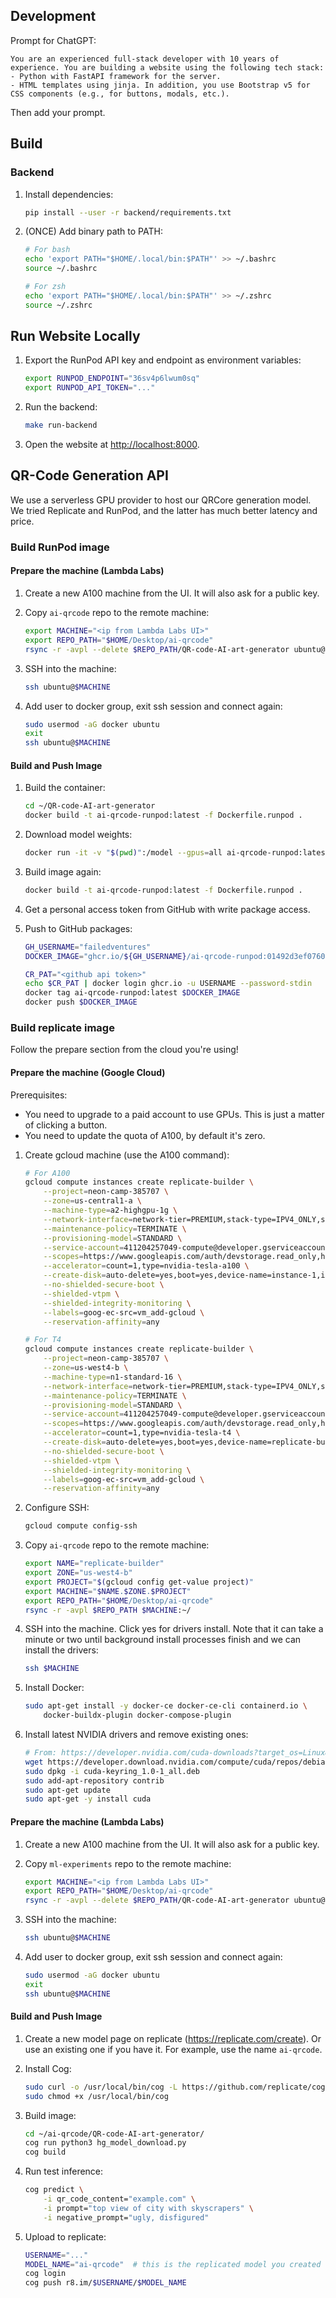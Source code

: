 ## Development

Prompt for ChatGPT:

```
You are an experienced full-stack developer with 10 years of experience. You are building a website using the following tech stack:
- Python with FastAPI framework for the server.
- HTML templates using jinja. In addition, you use Bootstrap v5 for CSS components (e.g., for buttons, modals, etc.).

```

Then add your prompt.

## Build

### Backend

1. Install dependencies:

    ```sh
    pip install --user -r backend/requirements.txt
    ```

1. (ONCE) Add binary path to PATH:

    ```sh
    # For bash
    echo 'export PATH="$HOME/.local/bin:$PATH"' >> ~/.bashrc
    source ~/.bashrc

    # For zsh
    echo 'export PATH="$HOME/.local/bin:$PATH"' >> ~/.zshrc
    source ~/.zshrc
    ```

## Run Website Locally

1. Export the RunPod API key and endpoint as environment variables:

    ```sh
    export RUNPOD_ENDPOINT="36sv4p6lwum0sq"
    export RUNPOD_API_TOKEN="..."
    ```

1. Run the backend:

    ```sh
    make run-backend
    ```

1. Open the website at [http://localhost:8000](http://localhost:8000).

## QR-Code Generation API

We use a serverless GPU provider to host our QRCore generation model.
We tried Replicate and RunPod, and the latter has much better latency and
price.

### Build RunPod image

#### Prepare the machine (Lambda Labs)

1. Create a new A100 machine from the UI. It will also ask for a public key.

1. Copy `ai-qrcode` repo to the remote machine:

    ```sh
    export MACHINE="<ip from Lambda Labs UI>"
    export REPO_PATH="$HOME/Desktop/ai-qrcode"
    rsync -r -avpl --delete $REPO_PATH/QR-code-AI-art-generator ubuntu@$MACHINE:~/
    ```

1. SSH into the machine:

    ```sh
    ssh ubuntu@$MACHINE
    ```

1. Add user to docker group, exit ssh session and connect again:

    ```sh
    sudo usermod -aG docker ubuntu
    exit
    ssh ubuntu@$MACHINE
    ```

#### Build and Push Image

1. Build the container:

    ```sh
    cd ~/QR-code-AI-art-generator
    docker build -t ai-qrcode-runpod:latest -f Dockerfile.runpod .
    ```

1. Download model weights:

    ```sh
    docker run -it -v "$(pwd)":/model --gpus=all ai-qrcode-runpod:latest python3 runpod_predict.py
    ```

1. Build image again:

    ```sh
    docker build -t ai-qrcode-runpod:latest -f Dockerfile.runpod .
    ```

1. Get a personal access token from GitHub with write package access.

1. Push to GitHub packages:

    ```sh
    GH_USERNAME="failedventures"
    DOCKER_IMAGE="ghcr.io/${GH_USERNAME}/ai-qrcode-runpod:01492d3ef0760442ca11b97fef8a144dcc2c601c"

    CR_PAT="<github api token>"
    echo $CR_PAT | docker login ghcr.io -u USERNAME --password-stdin
    docker tag ai-qrcode-runpod:latest $DOCKER_IMAGE
    docker push $DOCKER_IMAGE
    ```


### Build replicate image

Follow the prepare section from the cloud you're using!

#### Prepare the machine (Google Cloud)

Prerequisites:
- You need to upgrade to a paid account to use GPUs. This is just a matter of
  clicking a button.
- You need to update the quota of A100, by default it's zero.

1. Create gcloud machine (use the A100 command):

    ```sh
    # For A100
    gcloud compute instances create replicate-builder \
        --project=neon-camp-385707 \
        --zone=us-central1-a \
        --machine-type=a2-highgpu-1g \
        --network-interface=network-tier=PREMIUM,stack-type=IPV4_ONLY,subnet=default \
        --maintenance-policy=TERMINATE \
        --provisioning-model=STANDARD \
        --service-account=411204257049-compute@developer.gserviceaccount.com \
        --scopes=https://www.googleapis.com/auth/devstorage.read_only,https://www.googleapis.com/auth/logging.write,https://www.googleapis.com/auth/monitoring.write,https://www.googleapis.com/auth/servicecontrol,https://www.googleapis.com/auth/service.management.readonly,https://www.googleapis.com/auth/trace.append \
        --accelerator=count=1,type=nvidia-tesla-a100 \
        --create-disk=auto-delete=yes,boot=yes,device-name=instance-1,image=projects/ml-images/global/images/c0-deeplearning-common-cpu-v20230615-debian-10,mode=rw,size=500,type=projects/neon-camp-385707/zones/us-west4-b/diskTypes/pd-ssd \
        --no-shielded-secure-boot \
        --shielded-vtpm \
        --shielded-integrity-monitoring \
        --labels=goog-ec-src=vm_add-gcloud \
        --reservation-affinity=any
    ```

    ```sh
    # For T4
    gcloud compute instances create replicate-builder \
        --project=neon-camp-385707 \
        --zone=us-west4-b \
        --machine-type=n1-standard-16 \
        --network-interface=network-tier=PREMIUM,stack-type=IPV4_ONLY,subnet=default \
        --maintenance-policy=TERMINATE \
        --provisioning-model=STANDARD \
        --service-account=411204257049-compute@developer.gserviceaccount.com \
        --scopes=https://www.googleapis.com/auth/devstorage.read_only,https://www.googleapis.com/auth/logging.write,https://www.googleapis.com/auth/monitoring.write,https://www.googleapis.com/auth/servicecontrol,https://www.googleapis.com/auth/service.management.readonly,https://www.googleapis.com/auth/trace.append \
        --accelerator=count=1,type=nvidia-tesla-t4 \
        --create-disk=auto-delete=yes,boot=yes,device-name=replicate-builder,image=projects/ml-images/global/images/c2-deeplearning-pytorch-1-10-cu110-v20220227-debian-10,mode=rw,size=500,type=projects/neon-camp-385707/zones/us-west4-b/diskTypes/pd-ssd \
        --no-shielded-secure-boot \
        --shielded-vtpm \
        --shielded-integrity-monitoring \
        --labels=goog-ec-src=vm_add-gcloud \
        --reservation-affinity=any
    ```

2. Configure SSH:

    ```sh
    gcloud compute config-ssh
    ```

3. Copy `ai-qrcode` repo to the remote machine:

    ```sh
    export NAME="replicate-builder"
    export ZONE="us-west4-b"
    export PROJECT="$(gcloud config get-value project)"
    export MACHINE="$NAME.$ZONE.$PROJECT"
    export REPO_PATH="$HOME/Desktop/ai-qrcode"
    rsync -r -avpl $REPO_PATH $MACHINE:~/
    ```

4. SSH into the machine. Click yes for drivers install. Note that it can take a
   minute or two until background install processes finish and we can install
   the drivers:

    ```sh
    ssh $MACHINE
    ```

5. Install Docker:

    ```sh
    sudo apt-get install -y docker-ce docker-ce-cli containerd.io \
        docker-buildx-plugin docker-compose-plugin
    ```

6. Install latest NVIDIA drivers and remove existing ones:

    ```sh
    # From: https://developer.nvidia.com/cuda-downloads?target_os=Linux&target_arch=x86_64&Distribution=Debian&target_version=10&target_type=deb_network
    wget https://developer.download.nvidia.com/compute/cuda/repos/debian10/x86_64/cuda-keyring_1.0-1_all.deb
    sudo dpkg -i cuda-keyring_1.0-1_all.deb
    sudo add-apt-repository contrib
    sudo apt-get update
    sudo apt-get -y install cuda
    ```

#### Prepare the machine (Lambda Labs)

1. Create a new A100 machine from the UI. It will also ask for a public key.

1. Copy `ml-experiments` repo to the remote machine:

    ```sh
    export MACHINE="<ip from Lambda Labs UI>"
    export REPO_PATH="$HOME/Desktop/ai-qrcode"
    rsync -r -avpl --delete $REPO_PATH/QR-code-AI-art-generator ubuntu@$MACHINE:~/
    ```

1. SSH into the machine:

    ```sh
    ssh ubuntu@$MACHINE
    ```

1. Add user to docker group, exit ssh session and connect again:

    ```sh
    sudo usermod -aG docker ubuntu
    exit
    ssh ubuntu@$MACHINE
    ```

#### Build and Push Image

1. Create a new model page on replicate (https://replicate.com/create). Or use
   an existing one if you have it. For example, use the name `ai-qrcode`.

1. Install Cog:

    ```sh
    sudo curl -o /usr/local/bin/cog -L https://github.com/replicate/cog/releases/latest/download/cog_`uname -s`_`uname -m`
    sudo chmod +x /usr/local/bin/cog
    ```

1. Build image:

    ```sh
    cd ~/ai-qrcode/QR-code-AI-art-generator/
    cog run python3 hg_model_download.py
    cog build
    ```

1. Run test inference:

    ```sh
    cog predict \
        -i qr_code_content="example.com" \
        -i prompt="top view of city with skyscrapers" \
        -i negative_prompt="ugly, disfigured"
    ```

1. Upload to replicate:

    ```sh
    USERNAME="..."
    MODEL_NAME="ai-qrcode"  # this is the replicated model you created earlier
    cog login
    cog push r8.im/$USERNAME/$MODEL_NAME
    ```
